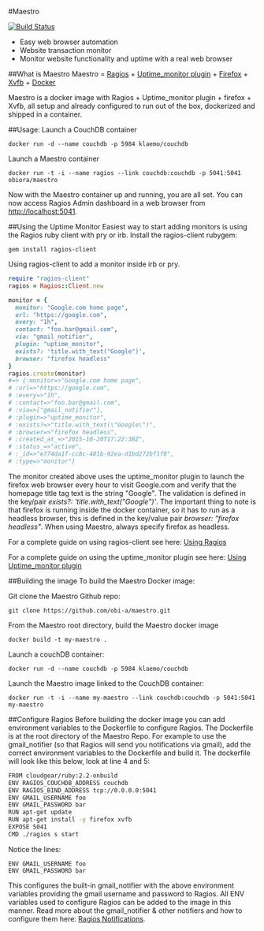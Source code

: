 #Maestro

[![Build Status](https://travis-ci.org/obi-a/maestro.svg?branch=master)](https://travis-ci.org/obi-a/maestro)

* Easy web browser automation
* Website transaction monitor
* Monitor website functionality and uptime with a real web browser

##What is Maestro
Maestro = [Ragios](https://github.com/obi-a/ragios) + [Uptime_monitor plugin](https://github.com/obi-a/uptime_monitor) + [Firefox](https://en.wikipedia.org/wiki/Firefox) + [Xvfb](https://en.wikipedia.org/wiki/Xvfb) + [Docker](https://en.wikipedia.org/wiki/Docker_(software))

Maestro is a docker image with Ragios + Uptime_monitor plugin + firefox + Xvfb, all setup and already configured to run out of the box, dockerized and shipped in a container.

##Usage:
Launch a CouchDB container
```
docker run -d --name couchdb -p 5984 klaemo/couchdb
```
Launch a Maestro container
```
docker run -t -i --name ragios --link couchdb:couchdb -p 5041:5041 obiora/maestro
```

Now with the Maestro container up and running, you are all set. You can now access Ragios Admin dashboard in a web browser from [http://localhost:5041](http://localhost:5041).

##Using the Uptime Monitor
Easiest way to start adding monitors is using the Ragios ruby client with pry or irb.
Install the ragios-client rubygem:
```
gem install ragios-client
```
Using ragios-client to add a monitor inside irb or pry.
```ruby
require "ragios-client"
ragios = Ragios::Client.new

monitor = {
  monitor: "Google.com home page",
  url: "https://google.com",
  every: "1h",
  contact: "foo.bar@gmail.com",
  via: "gmail_notifier",
  plugin: "uptime_monitor",
  exists?: 'title.with_text("Google")',
  browser: "firefox headless"
}
ragios.create(monitor)
#=> {:monitor=>"Google.com home page",
# :url=>"https://google.com",
# :every=>"1h",
# :contact=>"foo.bar@gmail.com",
# :via=>["gmail_notifier"],
# :plugin=>"uptime_monitor",
# :exists?=>"title.with_text(\"Google\")",
# :browser=>"firefox headless",
# :created_at_=>"2015-10-20T17:22:38Z",
# :status_=>"active",
# :_id=>"e774da1f-cc8c-481b-92ea-d1bd272bf1f8",
# :type=>"monitor"}
```
The monitor created above uses the uptime_monitor plugin to launch the firefox web browser every hour to visit Google.com and verify that the homepage title tag text is the string "Google". The validation is defined in the key/pair *exists?: 'title.with_text("Google")'*. The important thing to note is that firefox is running inside the docker container, so it has to run as a headless browser, this is defined in the key/value pair *browser: "firefox headless"*. When using Maestro, always specify firefox as headless.

For a complete guide on using ragios-client see here: [Using Ragios](http://www.whisperservers.com/ragios/ragios-saint-ruby/using-ragios/)

For a complete guide on using the uptime_monitor plugin see here: [Using Uptime_monitor plugin](https://github.com/obi-a/uptime_monitor/blob/master/README.md#usage)

##Building the image
To build the Maestro Docker image:

Git clone the Maestro Github repo:
```
git clone https://github.com/obi-a/maestro.git
```
From the Maestro root directory, build the Maestro docker image
```
docker build -t my-maestro .
```
Launch a couchDB container:
```
docker run -d --name couchdb -p 5984 klaemo/couchdb
```
Launch the Maestro image linked to the CouchDB container:
```
docker run -t -i --name my-maestro --link couchdb:couchdb -p 5041:5041 my-maestro
```

##Configure Ragios
Before building the docker image you can add environment variables to the Dockerfile to configure Ragios. The Dockerfile is at the root directory of the Maestro Repo. For example to use the gmail_notifier (so that Ragios will send you notifications via gmail), add the correct environment variables to the Dockerfile and build it. The dockerfile will look like this below, look at line 4 and 5:
```bash
FROM cloudgear/ruby:2.2-onbuild
ENV RAGIOS_COUCHDB_ADDRESS couchdb
ENV RAGIOS_BIND_ADDRESS tcp://0.0.0.0:5041
ENV GMAIL_USERNAME foo
ENV GMAIL_PASSWORD bar
RUN apt-get update
RUN apt-get install -y firefox xvfb
EXPOSE 5041
CMD ./ragios s start
```
Notice the lines:
```
ENV GMAIL_USERNAME foo
ENV GMAIL_PASSWORD bar
```
This configures the built-in gmail_notifier with the above environment variables providing the gmail username and password to Ragios. All ENV variables used to configure Ragios can be added to the image in this manner. Read more about the gmail_notifier & other notifiers and how to configure them here: [Ragios Notifications](http://www.whisperservers.com/ragios/ragios-saint-ruby/notifications/).
